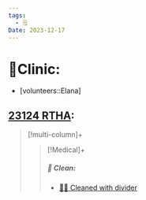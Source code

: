 ```yaml
---
tags:
  - 🗒️
Date: 2023-12-17
---
```


# 🏥Clinic:
- [volunteers::Elana]

## [23124 RTHA](../RARE%20Birds/23124%20RTHA.md):
> [!multi-column]+
>
>> [!Medical]+
>>##### 🫧 Clean:
>> - [🧼➗ Cleaned with divider](../Admin/Codes/Cleaned%20with%20divider.md)
>>
